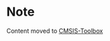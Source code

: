 # Note

Content moved to [CMSIS-Toolbox](https://github.com/Open-CMSIS-Pack/cmsis-toolbox/blob/main/docs/build-overview.md#linker-script-management)
